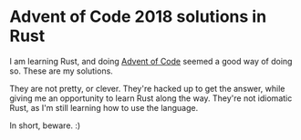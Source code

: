# Advent of Code 2018 solutions in Rust

I am learning Rust, and doing [Advent of
Code](https://adventofcode.com/2018) seemed a good way of doing so.
These are my solutions.

They are not pretty, or clever. They're hacked up to get the answer,
while giving me an opportunity to learn Rust along the way. They're
not idiomatic Rust, as I'm still learning how to use the language.

In short, beware. :)
